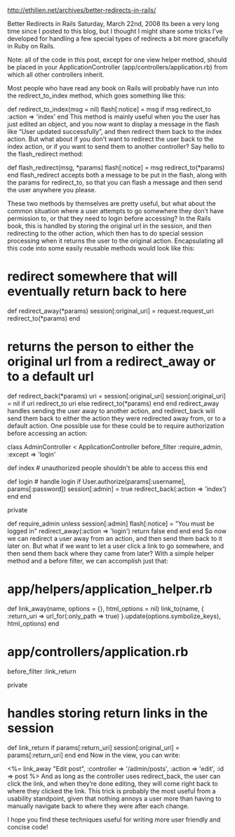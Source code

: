 
http://ethilien.net/archives/better-redirects-in-rails/

Better Redirects in Rails
Saturday, March 22nd, 2008
Its been a very long time since I posted to this blog, but I thought I might share some tricks I’ve developed for handling a few special types of redirects a bit more gracefully in Ruby on Rails.

Note: all of the code in this post, except for one view helper method, should be placed in your ApplicationController (app/controllers/application.rb) from which all other controllers inherit.

Most people who have read any book on Rails will probably have run into the redirect_to_index method, which goes something like this:

def redirect_to_index(msg = nil)
  flash[:notice] = msg if msg
  redirect_to :action => 'index'
end
This method is mainly useful when you the user has just edited an object, and you now want to display a message in the flash like “User updated successfully”, and then redirect them back to the index action. But what about if you don’t want to redirect the user back to the index action, or if you want to send them to another controller? Say hello to the flash_redirect method:

def flash_redirect(msg, *params)
  flash[:notice] = msg
  redirect_to(*params)
end
flash_redirect accepts both a message to be put in the flash, along with the params for redirect_to, so that you can flash a message and then send the user anywhere you please.

These two methods by themselves are pretty useful, but what about the common situation where a user attempts to go somewhere they don’t have permission to, or that they need to login before accessing? In the Rails book, this is handled by storing the original url in the session, and then redirecting to the other action, which then has to do special session processing when it returns the user to the original action. Encapsulating all this code into some easily reusable methods would look like this:

# redirect somewhere that will eventually return back to here
def redirect_away(*params)
  session[:original_uri] = request.request_uri
  redirect_to(*params)
end

# returns the person to either the original url from a redirect_away or to a default url
def redirect_back(*params)
  uri = session[:original_uri]
  session[:original_uri] = nil
  if uri
    redirect_to uri
  else
    redirect_to(*params)
  end
end
redirect_away handles sending the user away to another action, and redirect_back will send them back to either the action they were redirected away from, or to a default action. One possible use for these could be to require authorization before accessing an action:

class AdminController < ApplicationController
  before_filter :require_admin, :except => 'login'

  def index
    # unauthorized people shouldn't be able to access this
  end

  def login
    # handle login
    if User.authorize(params[:username], params[:password])
      session[:admin] = true
      redirect_back(:action => 'index')
    end
  end

  private

  def require_admin
    unless session[:admin]
      flash[:notice] = "You must be logged in"
      redirect_away(:action => 'login')
      return false
    end
  end
end
So now we can redirect a user away from an action, and then send them back to it later on. But what if we want to let a user click a link to go somewhere, and then send them back where they came from later? With a simple helper method and a before filter, we can accomplish just that:

# app/helpers/application_helper.rb
def link_away(name, options = {}, html_options = nil)
  link_to(name, { :return_uri => url_for(:only_path => true) }.update(options.symbolize_keys), html_options)
end

# app/controllers/application.rb
before_filter :link_return

private

# handles storing return links in the session
def link_return
  if params[:return_uri]
    session[:original_uri] = params[:return_uri]
  end
end
Now in the view, you can write:

<%= link_away "Edit post", :controller => '/admin/posts', :action => 'edit', :id => post %>
And as long as the controller uses redirect_back, the user can click the link, and when they’re done editing, they will come right back to where they clicked the link. This trick is probably the most useful from a usability standpoint, given that nothing annoys a user more than having to manually navigate back to where they were after each change.

I hope you find these techniques useful for writing more user friendly and concise code!
